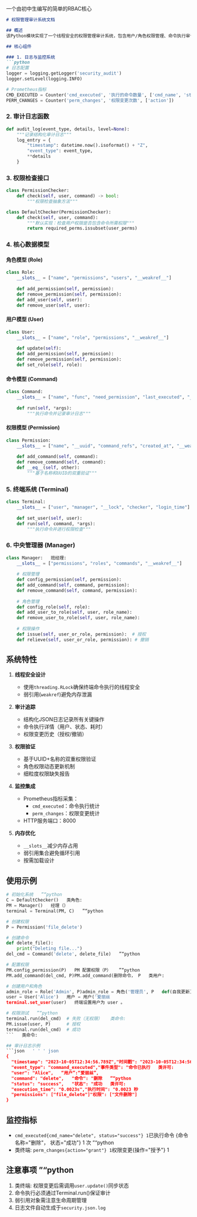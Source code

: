 一个由初中生编写的简单的RBAC核心

```markdown
# 权限管理审计系统文档

## 概述
该Python模块实现了一个线程安全的权限管理审计系统，包含用户/角色权限管理、命令执行审计、日志记录和Prometheus监控功能。

## 核心组件

### 1. 日志与监控系统
```python
# 日志配置
logger = logging.getLogger('security_audit')
logger.setLevel(logging.INFO)

# Prometheus指标
CMD_EXECUTED = Counter('cmd_executed', '执行的命令数量', ['cmd_name', 'status'])
PERM_CHANGES = Counter('perm_changes', '权限变更次数', ['action'])
```

### 2. 审计日志函数
```python
def audit_log(event_type, details, level=None):
    """记录结构化审计日志"""
    log_entry = {
        "timestamp": datetime.now().isoformat() + "Z",
        "event_type": event_type,
        **details
    }
```

### 3. 权限检查接口
```python
class PermissionChecker:
    def check(self, user, command) -> bool:
        """权限检查抽象方法"""

class DefaultChecker(PermissionChecker):
    def check(self, user, command):
        """默认实现：检查用户权限是否包含命令所需权限"""
        return required_perms.issubset(user_perms)
```

### 4. 核心数据模型
#### 角色模型 (Role)
```python
class Role:
    __slots__ = ["name", "permissions", "users", "__weakref__"]
    
    def add_permission(self, permission):
    def remove_permission(self, permission):
    def add_user(self, user):
    def remove_user(self, user):
```

#### 用户模型 (User)
```python
class User:
    __slots__ = ["name", "role", "permissions", "__weakref__"]
    
    def update(self):
    def add_permission(self, permission):
    def remove_permission(self, permission):
    def set_role(self, role):
```

#### 命令模型 (Command)
```python   ”“python
class Command:
    __slots__ = ["name", "func", "need_permission", "last_executed", "_last_user", "__weakref__"]
    
    def run(self, *args):
        """执行命令并记录审计日志"""
```

#### 权限模型 (Permission)
```python
class Permission:
    __slots__ = ["name", "__uuid", "command_refs", "created_at", "__weakref__"]
    
    def add_command(self, command):
    def remove_command(self, command):
    def __eq__(self, other):
        """基于名称和UUID的双重验证"""
```

### 5. 终端系统 (Terminal)
```python
class Terminal:
    __slots__ = ["user", "manager", "__lock", "checker", "login_time"]
    
    def set_user(self, user):
    def run(self, command, *args):
        """执行命令并进行权限检查"""
```

### 6. 中央管理器 (Manager)
```python   ”“python
class Manager:   班经理:
    __slots__ = ["permissions", "roles", "commands", "__weakref__"]
    
    # 权限管理
    def config_permission(self, permission):
    def add_command(self, command, permission):
    def remove_command(self, command, permission):
    
    # 角色管理
    def config_role(self, role):
    def add_user_to_role(self, user, role_name):
    def remove_user_to_role(self, user, role_name):
    
    # 权限操作
    def issue(self, user_or_role, permission):  # 授权
    def relieve(self, user_or_role, permission): # 撤销
```

## 系统特性

1. **线程安全设计**
   - 使用`threading.RLock`确保终端命令执行的线程安全
   - 弱引用(`weakref`)避免内存泄漏

2. **审计追踪**
   - 结构化JSON日志记录所有关键操作
   - 命令执行详情（用户、状态、耗时）
   - 权限变更历史（授权/撤销）

3. **权限验证**
   - 基于UUID+名称的双重权限验证
   - 角色权限动态更新机制
   - 细粒度权限缺失报告

4. **监控集成**
   - Prometheus指标采集：
     - `cmd_executed`：命令执行统计
     - `perm_changes`：权限变更统计
   - HTTP服务端口：8000

5. **内存优化**
   - `__slots__`减少内存占用
   - 弱引用集合避免循环引用
   - 按需加载设计

## 使用示例

```python
# 初始化系统   ”“python
C = DefaultChecker()   类角色:
PM = Manager()   经理（）
terminal = Terminal(PM, C)   ”“python

# 创建权限
P = Permission('file_delete')

# 创建命令
def delete_file():
    print("Deleting file...")
del_cmd = Command('delete', delete_file)   ”“python

# 配置权限
PM.config_permission(P)   PM 配置权限（P）   ”“python
PM.add_command(del_cmd, P)PM.add_command(删除命令， P   类用户:

# 创建用户和角色
admin_role = Role('Admin', P)admin_role = 角色('管理员', P   def(自我更新):
user = User('Alice')   用户 = 用户('爱丽丝
terminal.set_user(user)   终端设置用户为 user 。

# 权限测试   ”“python
terminal.run(del_cmd)  # 失败（无权限）   类命令:
PM.issue(user, P)      # 授权
terminal.run(del_cmd)  # 成功
```   类命令:

## 审计日志示例
```json   ' ' ' json
{
  "timestamp": "2023-10-05T12:34:56.789Z","时间戳": "2023-10-05T12:34:56.789Z   ”“python
  "event_type": "command_executed","事件类型": "命令已执行   类许可:
  "user": "Alice",   “用户”:“爱丽丝”,
  "command": "delete",   "命令": "删除   ”“python
  "status": "success",   "状态": "成功   类许可:
  "execution_time": "0.0023s","执行时间": "0.0023 秒
  "permissions": ["file_delete"]"权限": ["文件删除"]
}
```

## 监控指标
- `cmd_executed{cmd_name="delete", status="success"} 1`已执行命令 {命令名称="删除"， 状态="成功"} 1 次   ”“python
-   类终端: `perm_changes{action="grant"} 1`权限变更{操作="授予"} 1

## 注意事项   ”“python
1.   类终端: 权限变更后需调用`user.update()`同步状态
2. 命令执行必须通过Terminal.run()保证审计
3. 弱引用对象需注意生命周期管理
4. 日志文件自动生成于`security.json.log`
```
